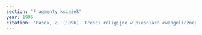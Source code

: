 ```yaml
---
section: "Fragmenty książek"
year: 1996
citation: "Pasek, Z. (1996). Treści religijne w pieśniach ewangelicznego protestantyzmu. W J. Okoń (red.) i M. Kwiek i M. Wichowa (wsp.), Literatura a liturgia. Księga referatów międzynarodowej konferencji Łódź 14-17 V 1996 (s. 50-61). Łódź."
---
```

